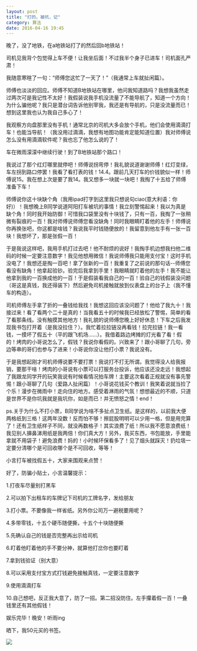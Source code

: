 ```yaml
---
layout: post
title: "打的，被坑，记"
category: 算法
date: 2016-04-16 19:45
---
```

     

晚了，没了地铁，在a地铁站打了的然后回b地铁站！

司机见我背个包觉得上车不便！让我坐后面！不过我半个身子已进车！司机面孔严肃！

我随意寒暄了一句：“师傅您这忙了一天了！”（我通常上车就扯闲篇）。

师傅也淡淡的回应。师傅不知道B地铁站在哪里，他问我知道路吗？我想我虽然走过两次可是我记性不太好！我假装说我手机没流量了不能导航了，知道一个方向！为什么骗他呢？我只是潜台词告诉他别宰我，我还是有导航的，只是没流量而已！想到这里我也认为我自己多心了！

我观察方向盘那里没有手机！通常北京的司机大多会放个手机，他们会使用滴滴打车！也能当导航！（我没用过滴滴，我想有地图功能肯定能知道位置）我对师傅说怎么没有用滴滴软件呢？我也忘了他怎么说的了！

车在微雨濛濛中继续行驶！到了B地铁站那个路口！

我说过了那个红灯哪里就停吧！师傅说拐弯停！我礼貌说道谢谢师傅！红灯变绿，车左拐到路口停罢！我看了看打表的钱！14.4。跟前几天打车的价钱貌似一样！师傅说15。我在想上次是要了我14。我又想多一块就一块吧！我掏了十五给了师傅准备下车！

师傅说你这十块缺个角（我用ipad打字到这里我只想说句ciao(意大利语：你好)）！我想晚上B同学说道阿阳打车被坑的事情！我立刻警惕起来！我以为真是缺个角！同时我开始防御！可惜我口袋里没有十块钱了，只有一百，我掏了一张稍微有裂痕的一百！我对师傅说师傅您看没缺角！同时我眼睛盯着他的左手！师傅说你再换张吧，你这都是啥钱？我说我平时钱随便放的！我留意到他左手有一张一百块！我想坏了，那是张假一百！

于是我说这样吧，我用手机打过去吧！他不耐烦的说好！我掏手机边想我扫他二维码的时候一定要注意数字！我见他想用微信！我说师傅我只能用支付宝！这时手机没电了！我想还是掏一百吧！拿了张新的一百！我重复了之前说的那句话--师傅您看没有缺角！他拿起验钞。验完后我拿到手里！我眼睛就盯着他的左手！我不能让他拿到我的一百换成他的一百！于是假装看我自己的一百！验自己的钱假装没问题（哥这是真钱，我还得装下）然后避免司机接触就放到仪表盘上的台子上（我不懂车的构造）。

司机师傅左手拿了折的一叠钱给我找！我想这回应该没问题了！他给了我九十！我接过来！看了看两个二十是真的！当我看五十的时候我已经放松了警惕，简单的看了看那条线。没有触摸其他地方！我礼貌的说师傅您晚上好好休息！下车之后我发现我书包打开着（是我没拉住？）。我忙着拉拉链没再看钱！拉完拉链！我一看钱，一摸坏了假五十（平的跟飞机场……）。我借着路边烤摊的灯光看了看！假的！烤肉的小哥说怎么了，假钱？我说你看假的。兴致来了！跟小哥聊了几句，旁边等串的哥们也参与了进来！小哥说你没让他打小票？我说没有。

于是我想起刚才司机师傅说要不要打票！我说打不打无所谓。我觉得没人给我报销，要那干啥！烤肉的小哥说有小票可以打服务台投诉，他应该还没走远！我想起了我跟龙同学开的玩笑我说有时候看情况拍车牌！主要这次看着正规就没有事先警惕！跟小哥聊了几句（爱路人扯闲篇）！小哥说花钱买个教训！我笑着说就当捡了个乐！漫步在微雨中！走向住的地方。感受着淋雨的气氛！想想最近的不顺，只道是世界不是你坑我就是我坑你，如是而已！并无愤怒之情！end！

ps.关于为什么不打小票，B同学说为啥不多扯点卫生纸。是这样的，以前我大便两格纸到三格！这两年没数！反而怕不够！擦屁股明明可以少用一格，但是用完算了！还有卫生纸样子不同，就没再数格子！其实浪费了纸！所以我不愿意浪费纸！我见别人擤鼻涕用纸是我两倍！你们真大方！另外，我买东西，书包能放，手里能拿就不用袋子！避免浪费！妈的！小时候环保看多了！见了烟头就踩灭！扔垃圾一定要分清哪个是可回收哪个是不可回收，等等！


小言打车被找假五十，大家来围观来点赞！

好了，防骗小贴士，小言温馨提示：

1.打夜车尽量别打黑车

2.可以拍下出租车的车牌记下司机的工牌名字，发给朋友

3.打小票。不要像我一样省纸。另外你公司万一避税要用呢？

4.多带零钱，十五个硬币随便撕，十五个十块随便撕

5.先确认自己的钱是否完整再出示给司机

6.盯着他盯着他的手不要分神，就算他打岔你也要盯着

7.拿到钱验证（别大意）

8.可以采用支付宝方式打钱避免接触真钱，一定要注意数字

9.使用滴滴打车

10.自己想吧，反正我大意了，防了一招。第二招没防住。左手攥着假一百！一叠钱里还有其他假钱！

娱乐完毕！晚安！听雨ing


晒下，我50元买的书签。

![](/images/dadibengkeng/01.jpg)












